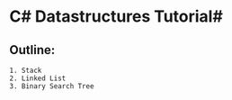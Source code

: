 # C# Datastructures Tutorial#

## **Outline**:
    1. Stack
    2. Linked List
    3. Binary Search Tree

